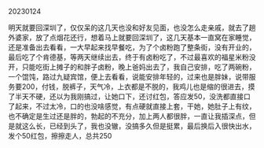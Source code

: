 20230124

明天就要回深圳了，仅仅呆的这几天也没和好友见面，也没怎么走亲戚，就去了趟外婆家，放了点烟花还行，想着马上就要回深圳了，这几天基本一直窝在家睡觉，还是准备出去看看，一大早起来找早餐吃，为了个卤粉跑了整条街，没有开业的，最后吃了个肯德基，等两天继续出去，终于有卤粉吃了，不过最喜欢的福星米粉没开，只能吃街上摊子的和胖子卤粉，晚上爸妈出去了，我自己安排，吃了两碗粉，一个馄饨，路过九疑宾馆，便上去看看，说能安排年轻的，过来也是胖妹，说带服务要200，付钱，脱裤子，天气冷，上衣都是不脱的，我鸡儿也是缩的很进去，摸了半天不硬，还以为我刚搞过，让她口下，还讨红包，答应发50，没洗都直接口了起来，不过太冷，口的也没啥感觉，有点硬就直接上套，干她，她肚子上有纹，也不确定是生过还是胖的，勃起的不充分，加上两人都很胖，一直让我插深点，但是就这么长，已经到头了，我也没辙，没搞多久但是挺累，最后换后入很快出水，发个50红包，擦擦走人，总共250